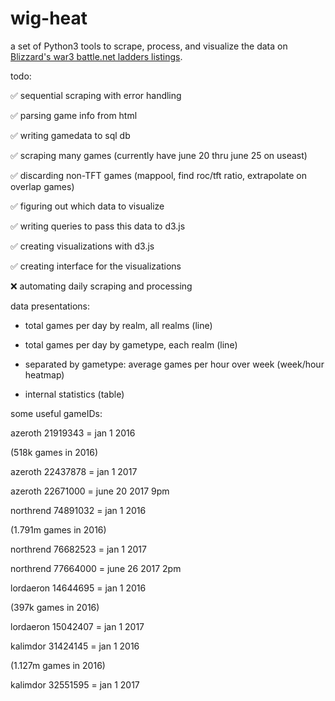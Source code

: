 # wig-heat
a set of Python3 tools to scrape, process, and visualize the data on [Blizzard's war3 battle.net ladders listings](http://classic.battle.net/war3/ladder/w3xp-ladders.aspx?Gateway=Northrend).

todo:

✅ sequential scraping with error handling

✅ parsing game info from html

✅ writing gamedata to sql db

✅ scraping many games (currently have june 20 thru june 25 on useast)

✅ discarding non-TFT games (mappool, find roc/tft ratio, extrapolate on overlap games)

✅ figuring out which data to visualize

✅ writing queries to pass this data to d3.js

✅ creating visualizations with d3.js

✅ creating interface for the visualizations

❌ automating daily scraping and processing


data presentations:

* total games per day by realm, all realms (line)

* total games per day by gametype, each realm (line)

* separated by gametype: average games per hour over week (week/hour heatmap)

* internal statistics (table)


some useful gameIDs:

azeroth 21919343 = jan 1 2016

(518k games in 2016)

azeroth 22437878 = jan 1 2017

azeroth 22671000 = june 20 2017 9pm


northrend 74891032 = jan 1 2016

(1.791m games in 2016)

northrend 76682523 = jan 1 2017

northrend 77664000 = june 26 2017 2pm


lordaeron 14644695 = jan 1 2016

(397k games in 2016)

lordaeron 15042407 = jan 1 2017


kalimdor 31424145 = jan 1 2016

(1.127m games in 2016)

kalimdor 32551595 = jan 1 2017